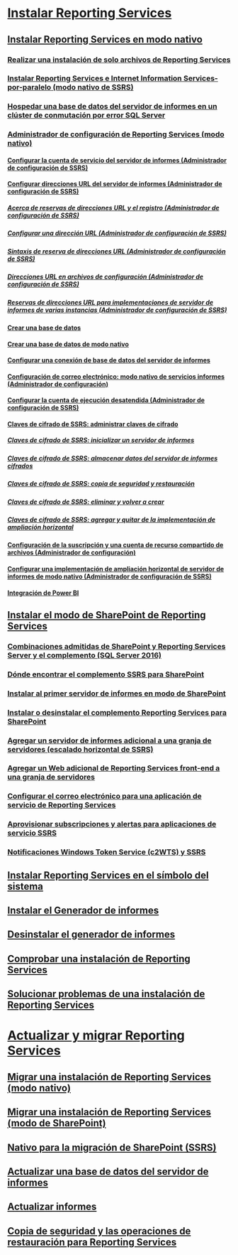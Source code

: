 # [Instalar Reporting Services](install-reporting-services.md)  
## [Instalar Reporting Services en modo nativo](install-reporting-services-native-mode-report-server.md)  
### [Realizar una instalación de solo archivos de Reporting Services](files-only-installation-reporting-services.md)  
### [Instalar Reporting Services e Internet Information Services-por-paralelo (modo nativo de SSRS)](install-reporting-and-internet-information-services-side-by-side.md)  
### [Hospedar una base de datos del servidor de informes en un clúster de conmutación por error SQL Server](host-a-report-server-database-in-a-sql-server-failover-cluster.md)  
### [Administrador de configuración de Reporting Services (modo nativo)](reporting-services-configuration-manager-native-mode.md)  
#### [Configurar la cuenta de servicio del servidor de informes (Administrador de configuración de SSRS)](configure-the-report-server-service-account-ssrs-configuration-manager.md)  
#### [Configurar direcciones URL del servidor de informes (Administrador de configuración de SSRS)](configure-report-server-urls-ssrs-configuration-manager.md)  
##### [Acerca de reservas de direcciones URL y el registro (Administrador de configuración de SSRS)](about-url-reservations-and-registration-ssrs-configuration-manager.md)  
##### [Configurar una dirección URL (Administrador de configuración de SSRS)](configure-a-url-ssrs-configuration-manager.md)  
##### [Sintaxis de reserva de direcciones URL (Administrador de configuración de SSRS)](url-reservation-syntax-ssrs-configuration-manager.md)  
##### [Direcciones URL en archivos de configuración (Administrador de configuración de SSRS)](urls-in-configuration-files-ssrs-configuration-manager.md)  
##### [Reservas de direcciones URL para implementaciones de servidor de informes de varias instancias (Administrador de configuración de SSRS)](url-reservations-for-multi-instance-report-server-deployments.md)  
#### [Crear una base de datos](ssrs-report-server-create-a-report-server-database.md)  
#### [Crear una base de datos de modo nativo](ssrs-report-server-create-a-native-mode-report-server-database.md)  
#### [Configurar una conexión de base de datos del servidor de informes](configure-a-report-server-database-connection-ssrs-configuration-manager.md)  
#### [Configuración de correo electrónico: modo nativo de servicios informes (Administrador de configuración)](e-mail-settings-reporting-services-native-mode-configuration-manager.md)  
#### [Configurar la cuenta de ejecución desatendida (Administrador de configuración de SSRS)](configure-the-unattended-execution-account-ssrs-configuration-manager.md)  
#### [Claves de cifrado de SSRS: administrar claves de cifrado](ssrs-encryption-keys-manage-encryption-keys.md)  
##### [Claves de cifrado de SSRS: inicializar un servidor de informes](ssrs-encryption-keys-initialize-a-report-server.md)  
##### [Claves de cifrado de SSRS: almacenar datos del servidor de informes cifrados](ssrs-encryption-keys-store-encrypted-report-server-data.md)  
##### [Claves de cifrado de SSRS: copia de seguridad y restauración](ssrs-encryption-keys-back-up-and-restore-encryption-keys.md)  
##### [Claves de cifrado de SSRS: eliminar y volver a crear](ssrs-encryption-keys-delete-and-re-create-encryption-keys.md)  
##### [Claves de cifrado de SSRS: agregar y quitar de la implementación de ampliación horizontal](add-and-remove-encryption-keys-for-scale-out-deployment.md)  
#### [Configuración de la suscripción y una cuenta de recurso compartido de archivos (Administrador de configuración)](subscription-settings-and-a-file-share-account-configuration-manager.md)  
#### [Configurar una implementación de ampliación horizontal de servidor de informes de modo nativo (Administrador de configuración de SSRS)](configure-a-native-mode-report-server-scale-out-deployment.md)  
#### [Integración de Power BI](power-bi-report-server-integration-configuration-manager.md)  
## [Instalar el modo de SharePoint de Reporting Services](install-reporting-services-sharepoint-mode.md)  
### [Combinaciones admitidas de SharePoint y Reporting Services Server y el complemento (SQL Server 2016)](supported-combinations-of-sharepoint-and-reporting-services-server.md)  
### [Dónde encontrar el complemento SSRS para SharePoint](where-to-find-the-reporting-services-add-in-for-sharepoint-products.md)  
### [Instalar al primer servidor de informes en modo de SharePoint](install-the-first-report-server-in-sharepoint-mode.md)  
### [Instalar o desinstalar el complemento Reporting Services para SharePoint](install-or-uninstall-the-reporting-services-add-in-for-sharepoint.md)  
### [Agregar un servidor de informes adicional a una granja de servidores (escalado horizontal de SSRS)](add-an-additional-report-server-to-a-farm-ssrs-scale-out.md)  
### [Agregar un Web adicional de Reporting Services front-end a una granja de servidores](add-an-additional-reporting-services-web-front-end-to-a-farm.md)  
### [Configurar el correo electrónico para una aplicación de servicio de Reporting Services](configure-e-mail-for-a-reporting-services-service-application.md)  
### [Aprovisionar subscripciones y alertas para aplicaciones de servicio SSRS](provision-subscriptions-and-alerts-for-ssrs-service-applications.md)  
### [Notificaciones Windows Token Service (c2WTS) y SSRS](claims-to-windows-token-service-c2wts-and-reporting-services.md)  
## [Instalar Reporting Services en el símbolo del sistema](install-reporting-services-at-the-command-prompt.md)  
## [Instalar el Generador de informes](install-report-builder.md)  
## [Desinstalar el generador de informes](uninstall-report-builder.md)  
## [Comprobar una instalación de Reporting Services](verify-a-reporting-services-installation.md)  
## [Solucionar problemas de una instalación de Reporting Services](troubleshoot-a-reporting-services-installation.md)  

# [Actualizar y migrar Reporting Services](upgrade-and-migrate-reporting-services.md)  
## [Migrar una instalación de Reporting Services (modo nativo)](migrate-a-reporting-services-installation-native-mode.md)  
## [Migrar una instalación de Reporting Services (modo de SharePoint)](migrate-a-reporting-services-installation-sharepoint-mode.md)  
## [Nativo para la migración de SharePoint (SSRS)](native-to-sharepoint-migration-ssrs.md)  
## [Actualizar una base de datos del servidor de informes](upgrade-a-report-server-database.md)  
## [Actualizar informes](upgrade-reports.md)  
## [Copia de seguridad y las operaciones de restauración para Reporting Services](backup-and-restore-operations-for-reporting-services.md)  

